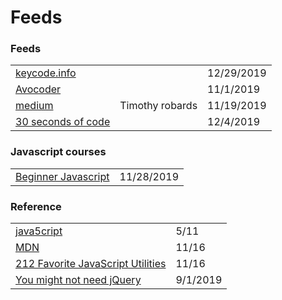# Feeds

### Feeds

|  |  |  |
| :--- | :--- | :--- |
| [keycode.info](http://keycode.info/) |  | 12/29/2019 |
| [Avocoder](https://bit.ly/2OvxFSP) |  | 11/1/2019 |
| [medium](https://medium.com/@timothyrobards) | Timothy robards | 11/19/2019 |
| [30 seconds of code](%20%20https://www.30secondsofcode.org/) |  | 12/4/2019 |

### Javascript courses

|  |  |
| :--- | :--- |
| [Beginner Javascript](https://courses.wesbos.com/account) | 11/28/2019 |

### Reference

|  |  |
| :--- | :--- |
| [java5cript](https://www.java5cript.com/) | 5/11 |
| [MDN](https://developer.mozilla.org/en-US/) | 11/16 |
| [212 Favorite JavaScript Utilities](https://1loc.dev/) | 11/16 |
| [You might not need jQuery](http://youmightnotneedjquery.com/) | 9/1/2019 |

